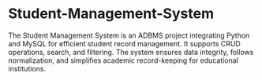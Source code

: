 # Student-Management-System
The Student Management System is an ADBMS project integrating Python and MySQL for efficient student record management. It supports CRUD operations, search, and filtering. The system ensures data integrity, follows normalization, and simplifies academic record-keeping for educational institutions.
